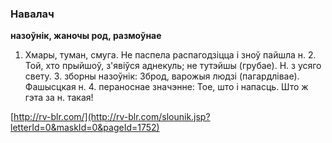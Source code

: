 ### Навалач
**назоўнік, жаночы род, размоўнае**

1. Хмары, туман, смуга. Не паспела распагодзіцца і зноў пайшла н. 2. Той, хто прыйшоў, з'явіўся аднекуль; не тутэйшы (грубае). Н. з усяго свету. З. зборны назоўнік: Зброд, варожыя людзі (пагардлівае). Фашысцкая н. 4. пераноснае значэнне: Тое, што і напасць. Што ж гэта за н. такая!

<a rel="author">[http://rv-blr.com/](http://rv-blr.com/slounik.jsp?letterId=0&maskId=0&pageId=1752)</a>
